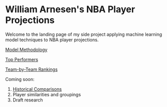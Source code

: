 # William Arnesen's NBA Player Projections

Welcome to the landing page of my side project applying machine learning model techniques to NBA player projections.

<a href="https://williamjackarnesen.github.io/nba-player-projections/methodology" title="Methodology">Model Methodology</a> 

<a href="https://williamjackarnesen.github.io/nba-player-projections/rankings" title="Rankings">Top Performers</a>

<a href="https://williamjackarnesen.github.io/nba-player-projections/team_results" title="Team Rankings">Team-by-Team Rankings</a>

Coming soon:

1. <a href="https://williamjackarnesen.github.io/nba-player-projections/Comparisons" title="comparisons">Historical Comparisons</a> 
2. Player similarities and groupings
3. Draft research
